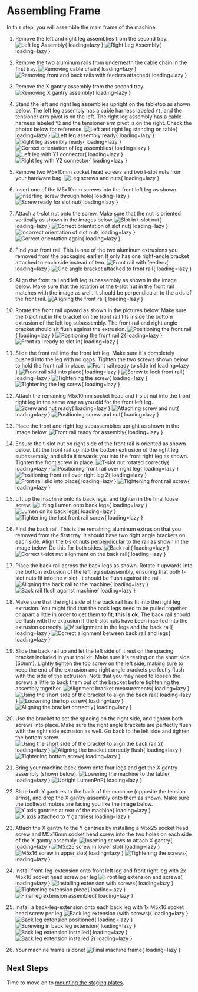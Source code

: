 <!-- markdownlint-disable-file MD045-->
# Assembling Frame

In this step, you will assemble the main frame of the machine.

1. Remove the left and right leg assemblies from the second tray.
  ![Left leg Assembly](images/remove-left-legs.png){ loading=lazy }
  ![Right Leg Assembly](images/remove-right-legs.png){ loading=lazy }

2. Remove the two aluminum rails from underneath the cable chain in the first tray.
  ![Removing cable chain](images/removing-cable-chain.png){ loading=lazy }
  ![Removing front and back rails with feeders attached](images/removing-front-and-back-rails.png){ loading=lazy }

3. Remove the X gantry assembly from the second tray.
  ![Removing X gantry assembly](images/removing-x-gantry.png){ loading=lazy }

4. Stand the left and right leg assemblies upright on the tabletop as shown below. The left leg assembly has a cable harness labeled `Y1`, and the tensioner arm pivot is on the left. The right leg assembly has a cable harness labeled `Y2` and the tensioner arm pivot is on the right. Check the photos below for reference.
  ![Left and right leg standing on table](images/left-right-leg-assemblies.png){ loading=lazy }
  ![Left leg assembly ready](images/left-legs-right-in-background.png){ loading=lazy }
  ![Right leg assembly ready](images/right-legs-left-in-background.png){ loading=lazy }
  ![Correct orientation of leg assemblies](images/left-right-legs-arrangement.png){ loading=lazy }
  ![Left leg with Y1 connector](images/left-legs-cable-harness.png){ loading=lazy }
  ![Right leg with Y2 connector](images/right-legs-cable-harness.png){ loading=lazy }

5. Remove two M5x10mm socket head screws and two t-slot nuts from your hardware bag.
  ![Leg screws and nuts](images/two-m5x10-two-t-slot.png){ loading=lazy }

6. Insert one of the M5x10mm screws into the front left leg as shown.
  ![Inserting screw through hole](images/left-leg-screw-1.png){ loading=lazy }
  ![Screw ready for slot nut](images/left-leg-screw-2.png){ loading=lazy }

7. Attach a t-slot nut onto the screw. Make sure that the nut is oriented vertically as shown in the images below.
  ![Slot in t-slot nut](images/left-leg-nut-1.png){ loading=lazy }
  ![Correct orientation of slot nut](images/left-leg-nut-2.png){ loading=lazy }
  ![Incorrect orientation of slot nut](images/left-leg-nut-wrong.png){ loading=lazy }
  ![Correct orientation again](images/left-leg-nut-3.png){ loading=lazy }

8. Find your front rail. This is one of the two aluminum extrusions you removed from the packaging earlier. It only has one right-angle bracket attached to each side instead of two.
  ![Front rail with feeders](images/front-rail.png){ loading=lazy }
  ![One angle bracket attached to front rail](images/front-rail-detail.png){ loading=lazy }

9. Align the front rail and left leg subassembly as shown in the image below. Make sure that the rotation of the t-slot nut in the front rail matches with the image as well. It should be perpendicular to the axis of the front rail.
  ![Aligning the front rail](images/front-rail-left-leg.png){ loading=lazy }

10. Rotate the front rail upward as shown in the pictures below. Make sure the t-slot nut in the bracket on the front rail fits inside the bottom extrusion of the left leg subassembly. The front rail and right angle bracket should sit flush against the extrusion.
  ![Positioning the front rail](images/front-rail-rotate-1.png){ loading=lazy }
  ![Positioning the front rail 2](images/front-rail-rotate-2.png){ loading=lazy }
  ![Front rail ready to slot in](images/front-rail-rotate-3.png){ loading=lazy }

11. Slide the front rail into the front left leg. Make sure it's completely pushed into the leg with no gaps. Tighten the two screws shown below to hold the front rail in place.
  ![Front rail ready to slide in](images/front-rail-slide.png){ loading=lazy }
  ![Front rail slid into place](images/front-rail-seated-1.png){ loading=lazy }
  ![Screw to lock front rail](images/front-rail-seated-2.png){ loading=lazy }
  ![Tightening the screw](images/front-rail-tighten-1.png){ loading=lazy }
  ![Tightening the leg screw](images/front-rail-tighten-2.png){ loading=lazy }

12. Attach the remaining M5x10mm socket head and t-slot nut into the front right leg in the same way as you did for the front left leg.
  ![Screw and nut ready](images/front-rail-right-leg-1.png){ loading=lazy }
  ![Attaching screw and nut](images/front-rail-right-leg-2.png){ loading=lazy }
  ![Positioning screw and nut](images/front-rail-right-leg-3.png){ loading=lazy }

13. Place the front and right leg subassemblies upright as shown in the image below.
  ![Front rail ready for assembly](images/legs-and-front-rail.png){ loading=lazy }

14. Ensure the t-slot nut on right side of the front rail is oriented as shown below. Lift the front rail up into the bottom extrusion of the right leg subassembly, and slide it towards you into the front right leg as shown. Tighten the front screw in place.
  ![T-slot nut rotated correctly](images/front-rail-mount-1.png){ loading=lazy }
  ![Positioning front rail over right leg](images/front-rail-mount-2.png){ loading=lazy }
  ![Positioning front rail over right leg 2](images/front-rail-mount-3.png){ loading=lazy }
  ![Front rail slid into place](images/front-rail-mount-4.png){ loading=lazy }
  ![Tightening front rail screw](images/front-rail-mount-5.png){ loading=lazy }

15. Lift up the machine onto its back legs, and tighten in the final loose screw.
  ![Lifting Lumen onto back legs](images/front-rail-mount-6.png){ loading=lazy }
  ![Lumen on its back legs](images/front-rail-mount-7.png){ loading=lazy }
  ![Tightening the last front rail screw](images/front-rail-mount-8.png){ loading=lazy }

16. Find the back rail. This is the remaining aluminum extrusion that you removed from the first tray. It should have two right angle brackets on each side. Align the t-slot nuts perpendicular to the rail as shown in the image below. Do this for both sides.
  ![Back rail](images/back-rail.png){ loading=lazy }
  ![Correct t-slot nut alignment on the back rail](images/back-rail-nut-alignment.png){ loading=lazy }

17. Place the back rail across the back legs as shown. Rotate it upwards into the bottom extrusion of the left leg subassembly, ensuring that both t-slot nuts fit into the v-slot. It should be flush against the rail.
  ![Aligning the back rail to the machine](images/left-back-rail-fit.png){ loading=lazy }
  ![Back rail flush against machine](images/left-back-rail-fit-3.png){ loading=lazy }

18. Make sure that the right side of the back rail has fit into the right leg extrusion. You might find that the back legs need to be pulled together or apart a little in order to get them to fit; **this is ok**. The back rail should be flush with the extrusion if the t-slot nuts have been inserted into the extrusion correctly.
  ![Misalignment in the legs and the back rail](images/back-rail-offset.png){ loading=lazy }
  ![Correct alignment between back rail and legs](images/back-rail-no-offset.png){ loading=lazy }

19. Slide the back rail up and let the left side of it rest on the spacing bracket included in your tool kit. Make sure it's resting on the short side (50mm). Lightly tighten the top screw on the left side, making sure to keep the end of the extrusion and right angle brackets perfectly flush with the side of the extrusion. Note that you may need to loosen the screws a little to back them out of the bracket before tightening the assembly together.
  ![Alignment bracket measurements](images/alignment-bracket.png){ loading=lazy }
  ![Using the short side of the bracket to align the back rail](images/left-bracket-rest.png){ loading=lazy }
  ![Loosening the top screw](images/left-bracket-top-screw.png){ loading=lazy }
  ![Aligning the bracket correctly](images/bracket-flush-left.png){ loading=lazy }

20. Use the bracket to set the spacing on the right side, and tighten both screws into place. Make sure the right angle brackets are perfectly flush with the right side extrusion as well. Go back to the left side and tighten the bottom screw.
  ![Using the short side of the bracket to align the back rail 2](images/right-bracket-tighten.png){ loading=lazy }
  ![Aligning the bracket correctly flush](images/bracket-flush-right.png){ loading=lazy }
  ![Tightening bottom screw](images/left-bracket-bottom-screw.png){ loading=lazy }

21. Bring your machine back down onto four legs and get the X gantry assembly (shown below).
  ![Lowering the machine to the table](images/lower-machine-1.png){ loading=lazy }
  ![Upright LumenPnP](images/lower-machine-2.png){ loading=lazy }

22. Slide both Y gantries to the back of the machine (opposite the tension arms), and drop the X gantry assembly onto them as shown. Make sure the toolhead motors are facing you like the image below.
  ![Y axis gantries at rear of the machine](images/y-gantries-back.png){ loading=lazy }
  ![X axis attached to Y gantries](images/x-gantry-mounted.png){ loading=lazy }

23. Attach the X gantry to the Y gantries by installing a M5x25 socket head screw and M5x16mm socket head screw into the two holes on each side of the X gantry assembly.
  ![Inserting screws to attach X gantry](images/mount-x-gantry-1.png){ loading=lazy }
  ![M5x25 screw in lower slot](images/mount-x-gantry-2.png){ loading=lazy }
  ![M5x16 screw in upper slot](images/mount-x-gantry-3.png){ loading=lazy }
  ![Tightening the screws](images/mount-x-gantry-4.png){ loading=lazy }

24. Install front-leg-extension onto front left leg and front right leg with 2x M5x16 socket head screw per leg
  ![Front leg extension and screws](images/install-front-leg-extension-1.JPG){ loading=lazy }
  ![Installing extension with screws](images/install-front-leg-extension-2.JPG){ loading=lazy }
  ![Tightening extension piece](images/install-front-leg-extension-3.JPG){ loading=lazy }
  ![Final leg extension assembled](images/install-front-leg-extension-4.JPG){ loading=lazy }
  
25. Install a back-leg-extension onto each back leg with 1x M5x16 socket head screw per leg
  ![Back leg extension (with screws)](images/install-back-leg-extension-1.JPG){ loading=lazy }
  ![Back leg extension positioned](images/install-back-leg-extension-2.JPG){ loading=lazy }
  ![Screwing in back leg extension](images/install-back-leg-extension-3.JPG){ loading=lazy }
  ![Back leg extension installed](images/install-back-leg-extension-4.JPG){ loading=lazy }
  ![Back leg extension installed 2](images/install-back-leg-extension-5.JPG){ loading=lazy }

26. Your machine frame is done!
  ![Final machine frame](images/frame-complete.JPG){ loading=lazy }

## Next Steps

Time to move on to [mounting the staging plates](../mounting-staging-plates-3-1/index.md).
